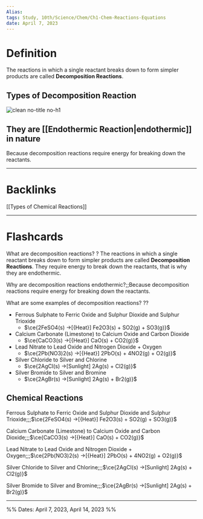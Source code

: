 ```yaml
---
Alias:
tags: Study, 10th/Science/Chem/Ch1-Chem-Reactions-Equations
date: April 7, 2023
---
```

# Definition
The reactions in which a single reactant breaks down to form simpler products are called **Decomposition Reactions**.
## Types of Decomposition Reaction
![clean no-title no-h1]()

## They are [[Endothermic Reaction|endothermic]] in nature
Because decomposition reactions require energy for breaking down the reactants.

---
# Backlinks

[[Types of Chemical Reactions]]

---
# Flashcards

What are decomposition reactions?
?
The reactions in which a single reactant breaks down to form simpler products are called **Decomposition Reactions**.
They require energy to break down the reactants, that is why they are endothermic.
<!--SR:!2025-03-24,490,280-->

Why are decomposition reactions endothermic?;;Because decomposition reactions require energy for breaking down the reactants.
<!--SR:!2025-09-14,664,316-->

What are some examples of decomposition reactions?
??
- Ferrous Sulphate to Ferric Oxide and Sulphur Dioxide and Sulphur Trioxide
	- $\ce{2FeSO4(s) ->[{Heat}] Fe2O3(s) + SO2(g) + SO3(g)}$
- Calcium Carbonate (Limestone) to Calcium Oxide and Carbon Dioxide
	- $\ce{CaCO3(s) ->[{Heat}] CaO(s) + CO2(g)}$
- Lead Nitrate to Lead Oxide and Nitrogen Dioxide + Oxygen
	- $\ce{2Pb(NO3)2(s) ->[{Heat}] 2PbO(s) + 4NO2(g) + O2(g)}$
- Silver Chloride to Silver and Chlorine
	- $\ce{2AgCl(s) ->[Sunlight] 2Ag(s) + Cl2(g)}$
- Silver Bromide to Silver and Bromine
	- $\ce{2AgBr(s) ->[Sunlight] 2Ag(s) + Br2(g)}$
<!--SR:!2025-08-29,566,258!2025-07-30,615,298-->

## Chemical Reactions

Ferrous Sulphate to Ferric Oxide and Sulphur Dioxide and Sulphur Trioxide;;;$\ce{2FeSO4(s) ->[{Heat}] Fe2O3(s) + SO2(g) + SO3(g)}$
<!--SR:!2024-07-05,256,214!2024-11-11,313,236-->
Calcium Carbonate (Limestone) to Calcium Oxide and Carbon Dioxide;;;$\ce{CaCO3(s) ->[{Heat}] CaO(s) + CO2(g)}$
<!--SR:!2024-03-29,262,280!2024-06-03,285,274-->
Lead Nitrate to Lead Oxide and Nitrogen Dioxide + Oxygen;;;$\ce{2Pb(NO3)2(s) ->[{Heat}] 2PbO(s) + 4NO2(g) + O2(g)}$
<!--SR:!2025-02-03,402,256!2025-07-08,558,296-->
Silver Chloride to Silver and Chlorine;;;$\ce{2AgCl(s) ->[Sunlight] 2Ag(s) + Cl2(g)}$
<!--SR:!2024-03-22,255,280!2024-11-16,366,268-->
Silver Bromide to Silver and Bromine;;;$\ce{2AgBr(s) ->[Sunlight] 2Ag(s) + Br2(g)}$
<!--SR:!2025-09-18,651,280!2026-07-11,889,314-->



---

%%
Dates: April 7, 2023, April 14, 2023
%%